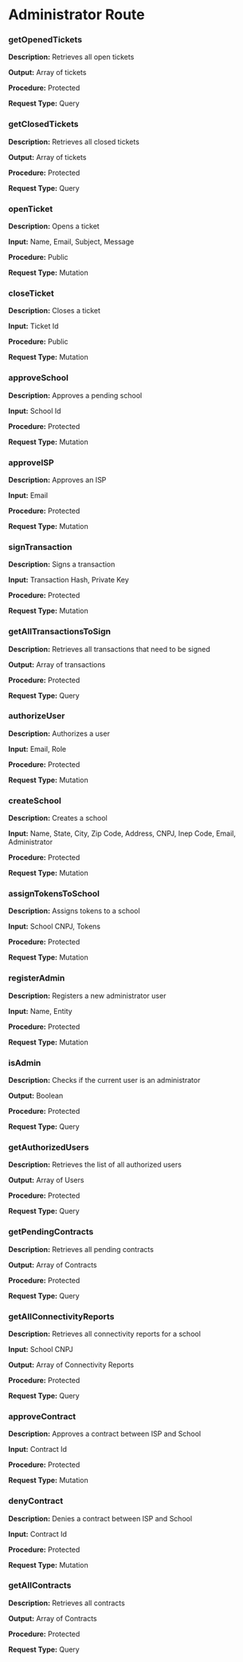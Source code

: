 # Administrator Route

<html lang="en">
<head>
  <meta charset="UTF-8">
  <meta name="viewport" content="width=device-width, initial-scale=1.0">
  <link rel="stylesheet" href="../styles.css">
</head>
<body>
<div class="container">
  <div class="card">
    <h3>getOpenedTickets</h3>
    <p><strong>Description:</strong> Retrieves all open tickets</p>
    <p><strong>Output:</strong> <span class="card-output">Array of tickets</span></p>
    <p><strong>Procedure:</strong> Protected</p>
    <p><strong>Request Type:</strong> Query</p>
  </div>
  <div class="card">
    <h3>getClosedTickets</h3>
    <p><strong>Description:</strong> Retrieves all closed tickets</p>
    <p><strong>Output:</strong> <span class="card-output">Array of tickets</span></p>
    <p><strong>Procedure:</strong> Protected</p>
    <p><strong>Request Type:</strong> Query</p>
  </div>
    <div class="card">
    <h3>openTicket</h3>
    <p><strong>Description:</strong> Opens a ticket</p>
    <p><strong>Input:</strong> Name, Email, Subject, Message</p>
    <p><strong>Procedure:</strong> Public</p>
    <p><strong>Request Type:</strong> Mutation</p>
  </div>
  <div class="card">
    <h3>closeTicket</h3>
    <p><strong>Description:</strong> Closes a ticket</p>
    <p><strong>Input:</strong> Ticket Id</p>
    <p><strong>Procedure:</strong> Public</p>
    <p><strong>Request Type:</strong> Mutation</p>
  </div>
  <div class="card">
  <h3>approveSchool</h3>
  <p><strong>Description:</strong> Approves a pending school</p>
  <p><strong>Input:</strong> School Id</p>
  <p><strong>Procedure:</strong> Protected</p>
  <p><strong>Request Type:</strong> Mutation</p>
</div>
<div class="card">
  <h3>approveISP</h3>
  <p><strong>Description:</strong> Approves an ISP</p>
  <p><strong>Input:</strong> Email</p>
  <p><strong>Procedure:</strong> Protected</p>
  <p><strong>Request Type:</strong> Mutation</p>
</div>
<div class="card">
  <h3>signTransaction</h3>
  <p><strong>Description:</strong> Signs a transaction</p>
  <p><strong>Input:</strong> Transaction Hash, Private Key</p>
  <p><strong>Procedure:</strong> Protected</p>
  <p><strong>Request Type:</strong> Mutation</p>
</div>
<div class="card">
  <h3>getAllTransactionsToSign</h3>
  <p><strong>Description:</strong> Retrieves all transactions that need to be signed</p>
  <p><strong>Output:</strong> Array of transactions</p>
  <p><strong>Procedure:</strong> Protected</p>
  <p><strong>Request Type:</strong> Query</p>
</div>
<div class="card">
  <h3>authorizeUser</h3>
  <p><strong>Description:</strong> Authorizes a user</p>
  <p><strong>Input:</strong> Email, Role</p>
  <p><strong>Procedure:</strong> Protected</p>
  <p><strong>Request Type:</strong> Mutation</p>
</div>
<div class="card">
  <h3>createSchool</h3>
  <p><strong>Description:</strong> Creates a school</p>
  <p><strong>Input:</strong> Name, State, City, Zip Code, Address, CNPJ, Inep Code, Email, Administrator</p>
  <p><strong>Procedure:</strong> Protected</p>
  <p><strong>Request Type:</strong> Mutation</p>
</div>
<div class="card">
  <h3>assignTokensToSchool</h3>
  <p><strong>Description:</strong> Assigns tokens to a school</p>
  <p><strong>Input:</strong> School CNPJ, Tokens</p>
  <p><strong>Procedure:</strong> Protected</p>
  <p><strong>Request Type:</strong> Mutation</p>
</div>
<div class="card">
  <h3>registerAdmin</h3>
  <p><strong>Description:</strong> Registers a new administrator user</p>
  <p><strong>Input:</strong> Name, Entity</p>
  <p><strong>Procedure:</strong> Protected</p>
  <p><strong>Request Type:</strong> Mutation</p>
</div>
<div class="card">
  <h3>isAdmin</h3>
  <p><strong>Description:</strong> Checks if the current user is an administrator</p>
  <p><strong>Output:</strong> Boolean</p>
  <p><strong>Procedure:</strong> Protected</p>
  <p><strong>Request Type:</strong> Query</p>
</div>
<div class="card">
  <h3>getAuthorizedUsers</h3>
  <p><strong>Description:</strong> Retrieves the list of all authorized users</p>
  <p><strong>Output:</strong> Array of Users</p>
  <p><strong>Procedure:</strong> Protected</p>
  <p><strong>Request Type:</strong> Query</p>
</div>
<div class="card">
  <h3>getPendingContracts</h3>
  <p><strong>Description:</strong> Retrieves all pending contracts</p>
  <p><strong>Output:</strong> Array of Contracts</p>
  <p><strong>Procedure:</strong> Protected</p>
  <p><strong>Request Type:</strong> Query</p>
</div>
<div class="card">
  <h3>getAllConnectivityReports</h3>
  <p><strong>Description:</strong> Retrieves all connectivity reports for a school</p>
  <p><strong>Input:</strong> School CNPJ</p>
  <p><strong>Output:</strong> Array of Connectivity Reports</p>
  <p><strong>Procedure:</strong> Protected</p>
  <p><strong>Request Type:</strong> Query</p>
</div>
<div class="card">
  <h3>approveContract</h3>
  <p><strong>Description:</strong> Approves a contract between ISP and School</p>
  <p><strong>Input:</strong> Contract Id</p>
  <p><strong>Procedure:</strong> Protected</p>
  <p><strong>Request Type:</strong> Mutation</p>
</div>
<div class="card">
  <h3>denyContract</h3>
  <p><strong>Description:</strong> Denies a contract between ISP and School</p>
  <p><strong>Input:</strong> Contract Id</p>
  <p><strong>Procedure:</strong> Protected</p>
  <p><strong>Request Type:</strong> Mutation</p>
</div>
  <div class="card">
    <h3>getAllContracts</h3>
    <p><strong>Description:</strong> Retrieves all contracts</p>
    <p><strong>Output:</strong> <span class="card-output">Array of Contracts</span></p>
    <p><strong>Procedure:</strong> Protected</p>
    <p><strong>Request Type:</strong> Query</p>
  </div>
</div>
</body>
</html>
